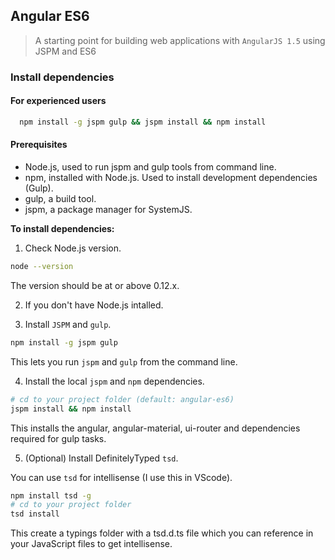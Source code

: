 ## Angular ES6

> A starting point for building web applications with `AngularJS 1.5` using JSPM and ES6

### Install dependencies

#### For experienced users
```sh
  npm install -g jspm gulp && jspm install && npm install
```

#### Prerequisites

- Node.js, used to run jspm and gulp tools from command line.
- npm, installed with Node.js. Used to install development dependencies (Gulp).
- gulp, a build tool.
- jspm, a package manager for SystemJS.

**To install dependencies:**
1) Check Node.js version.

```sh
node --version
```

The version should be at or above 0.12.x.

2) If you don't have Node.js intalled.

3) Install `JSPM` and `gulp`.

```sh
npm install -g jspm gulp
```

This lets you run `jspm` and `gulp` from the command line.

4)  Install the local `jspm` and `npm` dependencies.

```sh
# cd to your project folder (default: angular-es6)
jspm install && npm install
```

This installs the angular, angular-material, ui-router and dependencies required for gulp tasks.

5) (Optional) Install DefinitelyTyped `tsd`.

You can use `tsd` for intellisense (I use this in VScode).

```sh
npm install tsd -g
# cd to your project folder
tsd install
```

This create a typings folder with a tsd.d.ts file which you can reference in your JavaScript files to get intellisense.